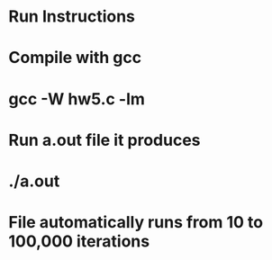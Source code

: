 # Run Instructions

# Compile with gcc
# gcc -W hw5.c -lm

# Run a.out file it produces
# ./a.out

# File automatically runs from 10 to 100,000 iterations
